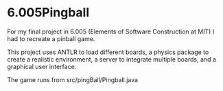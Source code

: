 6.005Pingball
=============

For my final project in 6.005 (Elements of Software Construction at MIT) I had to recreate a pinball game. 

This project uses ANTLR to load different boards, a physics package to create a realistic environment, a server to integrate multiple boards, and a graphical user interface. 

The game runs from src/pingBall/Pingball.java
